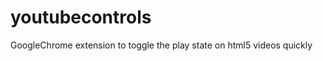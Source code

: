 youtubecontrols
===============

GoogleChrome extension to toggle the play state on html5 videos quickly
